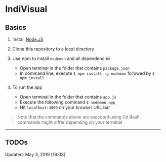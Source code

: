 # IndiVisual

## Basics
1. Install <a href = "https://nodejs.org/en/download/" target="_blank"> Node.JS </a>

2. Clone this repository to a local directory

3. Use npm to install `nodemon` and all dependencies
	- Open terminal in the folder that contains `package.json`
	- In command line, execute `$ npm install -g nodemon` followed by `$ npm install`

4. To run the app
	- Open terminal in the folder that contains `app.js`
    - Execute the following command `$ nodemon app`
    - Hit `localhost:3000` on your browser URL bar

> Note that the commands above are executed using Git Bash, commands might differ depending on your terminal
---

## TODOs

Updated: May 3, 2019 [18:08]
